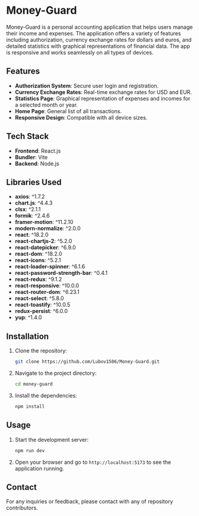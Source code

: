 # Money-Guard

Money-Guard is a personal accounting application that helps users manage their
income and expenses. The application offers a variety of features including
authorization, currency exchange rates for dollars and euros, and detailed
statistics with graphical representations of financial data. The app is
responsive and works seamlessly on all types of devices.

## Features

- **Authorization System**: Secure user login and registration.
- **Currency Exchange Rates**: Real-time exchange rates for USD and EUR.
- **Statistics Page**: Graphical representation of expenses and incomes for a
  selected month or year.
- **Home Page**: General list of all transactions.
- **Responsive Design**: Compatible with all device sizes.

## Tech Stack

- **Frontend**: React.js
- **Bundler**: Vite
- **Backend**: Node.js

## Libraries Used

- **axios**: ^1.7.2
- **chart.js**: ^4.4.3
- **clsx**: ^2.1.1
- **formik**: ^2.4.6
- **framer-motion**: ^11.2.10
- **modern-normalize**: ^2.0.0
- **react**: ^18.2.0
- **react-chartjs-2**: ^5.2.0
- **react-datepicker**: ^6.9.0
- **react-dom**: ^18.2.0
- **react-icons**: ^5.2.1
- **react-loader-spinner**: ^6.1.6
- **react-password-strength-bar**: ^0.4.1
- **react-redux**: ^9.1.2
- **react-responsive**: ^10.0.0
- **react-router-dom**: ^6.23.1
- **react-select**: ^5.8.0
- **react-toastify**: ^10.0.5
- **redux-persist**: ^6.0.0
- **yup**: ^1.4.0

## Installation

1. Clone the repository:

   ```sh
   git clone https://github.com/Lubov1506/Money-Guard.git
   ```

2. Navigate to the project directory:

   ```sh
   cd money-guard
   ```

3. Install the dependencies:
   ```sh
   npm install
   ```

## Usage

1. Start the development server:

   ```sh
   npm run dev
   ```

2. Open your browser and go to `http://localhost:5173` to see the application
   running.

## Contact

For any inquiries or feedback, please contact with any of repository
contributors.
